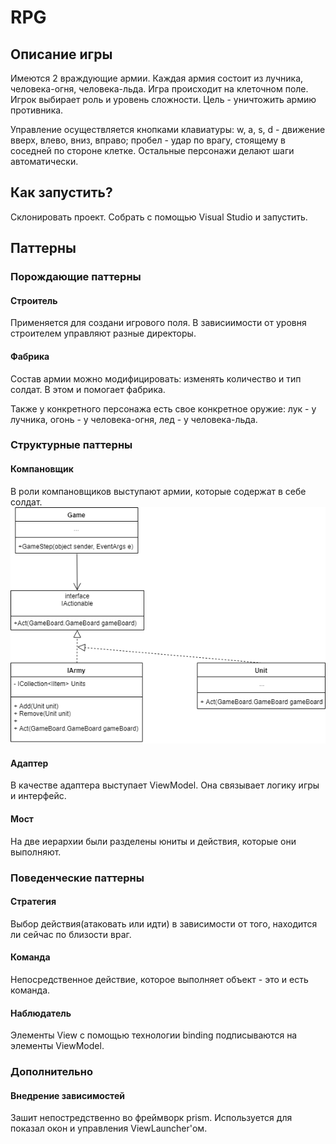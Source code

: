 # RPG
## Описание игры
Имеются 2 враждующие армии. Каждая армия состоит из лучника, человека-огня, человека-льда. Игра происходит на клеточном поле. Игрок выбирает роль и уровень сложности. Цель - уничтожить армию противника.

Управление осуществляется кнопками клавиатуры: w, a, s, d - движение вверх, влево, вниз, вправо; пробел - удар по врагу, стоящему в соседней по стороне клетке. Остальные персонажи делают шаги автоматически.
## Как запустить?
Склонировать проект. Собрать с помощью Visual Studio и запустить.
## Паттерны
### Порождающие паттерны
#### Строитель
Применяется для создани игрового поля. В зависиимости от уровня строителем управляют разные директоры.  
#### Фабрика
Состав армии можно модифицировать: изменять количество и тип солдат. В этом и помогает фабрика.

Также у конкретного персонажа есть свое конкретное оружие: лук - у лучника, огонь - у человека-огня, лед - у человека-льда.

### Структурные паттерны
#### Компановщик
В роли компановщиков выступают армии, которые содержат в себе солдат.
<img src="shemas/comp.png"/>
#### Адаптер
В качестве адаптера выступает ViewModel. Она связывает логику игры и интерфейс.
#### Мост
На две иерархии были разделены юниты и действия, которые они выполняют.


### Поведенческие паттерны
#### Стратегия
Выбор действия(атаковать или идти) в зависимости от того, находится ли сейчас по близости враг.
#### Команда
Непосредственное действие, которое выполняет объект - это и есть команда.
#### Наблюдатель
Элементы View с помощью технологии binding подписываются на элементы ViewModel.

### Дополнительно
#### Внедрение зависимостей
Зашит непостредственно во фреймворк prism. Используется для показал окон и управления ViewLauncher'ом.
